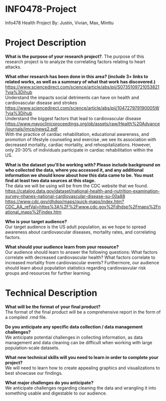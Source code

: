 # INFO478-Project
Info478 Health Project
By: Justin, Vivian, Max, Minttu

# Project Description

**What is the purpose of your research project?**. 
The purpose of this research project is to analyze the correlating factors relating to heart attacks.

**What other research has been done in this area? (include 3+ links to related works, as well as a summary of what that work has discovered.)**  
https://www.sciencedirect.com/science/article/abs/pii/S0735109721053821?via%3Dihub  
Understand the impacts social detriments can have on health and cardiovascular disease and strokes
https://www.sciencedirect.com/science/article/abs/pii/104727979190005W?via%3Dihub  
Understand the biggest factors that lead to cardiovascular disease  
https://www.mayoclinicproceedings.org/pb/assets/raw/Health%20Advance/journals/jmcp/news2.pdf  
With the practice of cardiac rehabilitation, educational awareness, and promotion of lifestyle counseling and exercise ,we see its association with decreased mortality, cardiac mortality, and rehospitalizations. However, only 20-30% of individuals participate in cardiac rehabilitation within the US.

**What is the dataset you'll be working with?  Please include background on who collected the data, where you accessed it, and any additional information we should know about how this data came to be. You must find at least two data sources at this stage.**     
The data we will be using will be from the CDC website that we found.  
https://catalog.data.gov/dataset/national-health-and-nutrition-examination-survey-nhanes-national-cardiovascular-disease-su-00a88  
https://www.cdc.gov/dhdsp/maps/quick-maps/index.htm?CDC_AA_refVal=https%3A%2F%2Fwww.cdc.gov%2Fdhdsp%2Fmaps%2Fnational_maps%2Findex.htm  

**Who is your target audience?**  
Our target audience is the US adult population, as we hope to spread awareness about cardiovascular diseases, mortality rates, and correlating factors.

**What should your audience learn from your resource?**  
Our audience should learn to answer the following questions: What factors correlate with decreased cardiovascular health? What factors correlate to increased mortality from cardiovascular events?
Furthermore, our audience should learn about population statistics regarding cardiovasvular risk groups and resources for further learning.

# Technical Description

**What will be the format of your final product?**  
The format of the final product will be a comprehensive report in the form of a compiled .rmd file.

**Do you anticipate any specific data collection / data management challenges?**  
We anticipate potential challenges in collecting information, as data management and data cleaning can be difficult when working with large population-scale datasets.

**What new technical skills will you need to learn in order to complete your project?**  
We will need to learn how to create appealing graphics and visualizations to best showcase our findings.

**What major challenges do you anticipate?**  
We anticipate challenges regarding cleaning the data and wrangling it into something usable and digestable to our audience.

